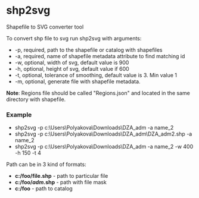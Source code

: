 shp2svg
=======
Shapefile to SVG converter tool

To convert shp file to svg run shp2svg with arguments:
* -p, required, path to the shapefile or catalog with shapefiles 
* -a, required, name of shapefile metadata attribute to find matching id
* -w, optional, width of svg, default value is 900
* -h, optional, height of svg, default value if 600
* -t, optional, tolerance of smoothing, default value is 3. Min value 1
* -m, optional, generate file with shapefile metadata.

**Note**: Regions file should be called "Regions.json" and located in the same directory with shapefile.

### Example
* shp2svg -p c:\Users\Polyakova\Downloads\DZA_adm -a name_2
* shp2svg -p c:\Users\Polyakova\Downloads\DZA_adm\DZA_adm2.shp -a name_2
* shp2svg -p c:\Users\Polyakova\Downloads\DZA_adm -a name_2 -w 400 -h 150 -t 4

Path can be in 3 kind of formats:


* **c:/foo/file.shp** - path to particular file
* **c:/foo/*adm*.shp** - path with file mask
* **c:/foo** - path to catalog
